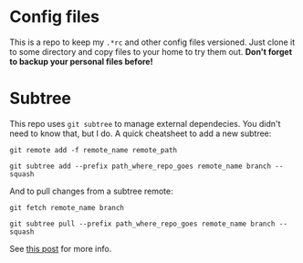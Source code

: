 # Config files

This is a repo to keep my ``.*rc`` and other config files versioned.
Just clone it to some directory and copy files to your home to try them out.
**Don't forget to backup your personal files before!**

# Subtree

This repo uses `git subtree` to manage external dependecies.
You didn't need to know that, but I do.
A quick cheatsheet to add a new subtree:

`git remote add -f remote_name remote_path`

`git subtree add --prefix path_where_repo_goes remote_name branch --squash`

And to pull changes from a subtree remote:

`git fetch remote_name branch`

`git subtree pull --prefix path_where_repo_goes remote_name branch --squash`


See [this post](http://blogs.atlassian.com/2013/05/alternatives-to-git-submodule-git-subtree/) for more info.
